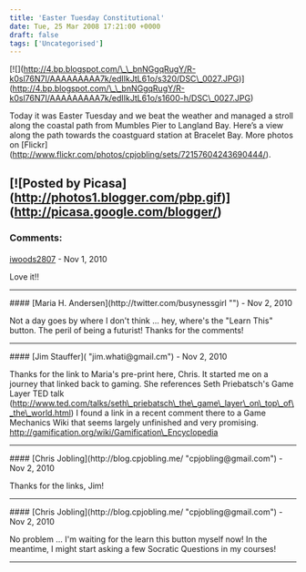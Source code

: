 ```yaml
---
title: 'Easter Tuesday Constitutional'
date: Tue, 25 Mar 2008 17:21:00 +0000
draft: false
tags: ['Uncategorised']
---
```


\[!\[\](http://4.bp.blogspot.com/\_\_bnNGgqRugY/R-k0sl76N7I/AAAAAAAAA7k/edIIkJtL61o/s320/DSC\_0027.JPG)\](http://4.bp.blogspot.com/\_\_bnNGgqRugY/R-k0sl76N7I/AAAAAAAAA7k/edIIkJtL61o/s1600-h/DSC\_0027.JPG) 

Today it was Easter Tuesday and we beat the weather and managed a stroll along the coastal path from Mumbles Pier to Langland Bay. Here’s a view along the path towards the coastguard station at Bracelet Bay. More photos on \[Flickr\](http://www.flickr.com/photos/cpjobling/sets/72157604243690444/).

\[!\[Posted by Picasa\](http://photos1.blogger.com/pbp.gif)\](http://picasa.google.com/blogger/)
---
### Comments:
#### 
[iwoods2807]( "iwoods2807@gmail.com") - <time datetime="2010-11-29 03:01:00">Nov 1, 2010</time>

Love it!!
<hr />
#### 
[Maria H. Andersen](http://twitter.com/busynessgirl "") - <time datetime="2010-11-30 00:50:00">Nov 2, 2010</time>

Not a day goes by where I don't think ... hey, where's the "Learn This" button. The peril of being a futurist! Thanks for the comments!
<hr />
#### 
[Jim Stauffer]( "jim.whati@gmail.cm") - <time datetime="2010-11-30 03:23:00">Nov 2, 2010</time>

Thanks for the link to Maria's pre-print here, Chris. It started me on a journey that linked back to gaming. She references Seth Priebatsch's Game Layer TED talk (http://www.ted.com/talks/seth\_priebatsch\_the\_game\_layer\_on\_top\_of\_the\_world.html) I found a link in a recent comment there to a Game Mechanics Wiki that seems largely unfinished and very promising. http://gamification.org/wiki/Gamification\_Encyclopedia
<hr />
#### 
[Chris Jobling](http://blog.cpjobling.me/ "cpjobling@gmail.com") - <time datetime="2010-11-30 19:08:00">Nov 2, 2010</time>

Thanks for the links, Jim!
<hr />
#### 
[Chris Jobling](http://blog.cpjobling.me/ "cpjobling@gmail.com") - <time datetime="2010-11-30 19:08:00">Nov 2, 2010</time>

No problem ... I'm waiting for the learn this button myself now! In the meantime, I might start asking a few Socratic Questions in my courses!
<hr />
